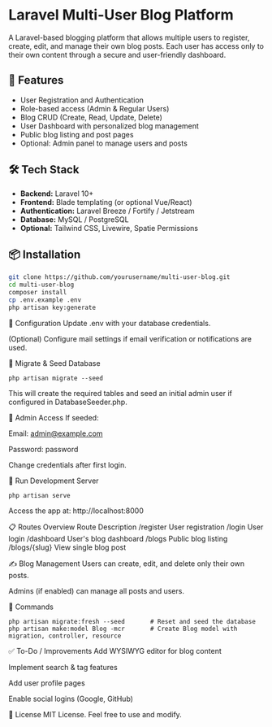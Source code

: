 # Laravel Multi-User Blog Platform

A Laravel-based blogging platform that allows multiple users to register, create, edit, and manage their own blog posts. Each user has access only to their own content through a secure and user-friendly dashboard.

## 🚀 Features

- User Registration and Authentication
- Role-based access (Admin & Regular Users)
- Blog CRUD (Create, Read, Update, Delete)
- User Dashboard with personalized blog management
- Public blog listing and post pages
- Optional: Admin panel to manage users and posts

## 🛠️ Tech Stack

- **Backend:** Laravel 10+
- **Frontend:** Blade templating (or optional Vue/React)
- **Authentication:** Laravel Breeze / Fortify / Jetstream
- **Database:** MySQL / PostgreSQL
- **Optional:** Tailwind CSS, Livewire, Spatie Permissions

## 📦 Installation

```bash
git clone https://github.com/yourusername/multi-user-blog.git
cd multi-user-blog
composer install
cp .env.example .env
php artisan key:generate
```

🔧 Configuration
Update .env with your database credentials.

(Optional) Configure mail settings if email verification or notifications are used.

📂 Migrate & Seed Database
```
php artisan migrate --seed
```
This will create the required tables and seed an initial admin user if configured in DatabaseSeeder.php.

🔑 Admin Access
If seeded:

Email: admin@example.com

Password: password

Change credentials after first login.

🧪 Run Development Server
```
php artisan serve
```
Access the app at: http://localhost:8000

📋 Routes Overview
Route	Description
/register	User registration
/login	User login
/dashboard	User's blog dashboard
/blogs	Public blog listing
/blogs/{slug}	View single blog post

✍️ Blog Management
Users can create, edit, and delete only their own posts.

Admins (if enabled) can manage all posts and users.

🧰 Commands
```
php artisan migrate:fresh --seed       # Reset and seed the database
php artisan make:model Blog -mcr       # Create Blog model with migration, controller, resource
```

✅ To-Do / Improvements
 Add WYSIWYG editor for blog content

 Implement search & tag features

 Add user profile pages

 Enable social logins (Google, GitHub)

📄 License
MIT License. Feel free to use and modify.

